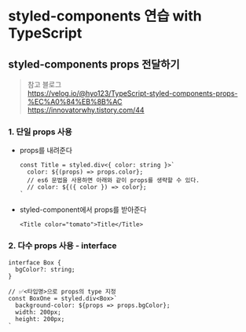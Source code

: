 # styled-components 연습 with TypeScript

## styled-components props 전달하기
> 참고 블로그 <br />
> https://velog.io/@hyo123/TypeScript-styled-components-props-%EC%A0%84%EB%8B%AC <br />
> https://innovatorwhy.tistory.com/44

### 1. 단일 props 사용
- props를 내려준다

  ```
  const Title = styled.div<{ color: string }>`
    color: ${(props) => props.color};
    // es6 문법을 사용하면 아래와 같이 props를 생략할 수 있다.
    // color: ${({ color }) => color};
  `
  ```
- styled-component에서 props를 받아준다

  ```
  <Title color="tomato">Title</Title>
  ```

### 2. 다수 props 사용 - interface
```
interface Box {
  bgColor?: string;
}

// ✅<타입명>으로 props의 type 지정
const BoxOne = styled.div<Box>`
  background-color: ${props => props.bgColor};
  width: 200px;
  height: 200px;
`
```